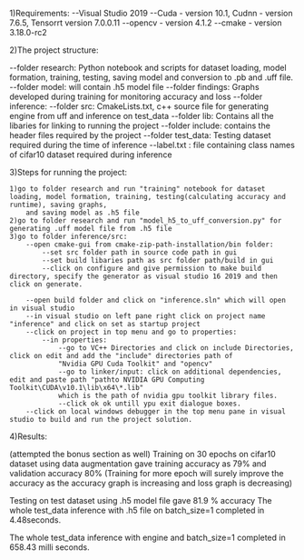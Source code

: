 1)Requirements:
--Visual Studio 2019
--Cuda - version 10.1, Cudnn - version 7.6.5, Tensorrt version 7.0.0.11
--opencv - version 4.1.2
--cmake - version 3.18.0-rc2


2)The project structure:

--folder research: Python notebook and scripts for dataset loading, model formation, training, testing, saving model and conversion to .pb and .uff file.
	--folder model: will contain .h5 model file
	--folder findings: Graphs developed during training for monitoring accuracy and loss
	--folder inference: 
		--folder src: CmakeLists.txt, c++ source file for generating engine from uff and inference on test_data
		--folder lib: Contains all the libaries for linking to running the project
		--folder include: contains the header files required by the project
		--folder test_data: Testing dataset required during the time of inference
		--label.txt : file containing class names of cifar10 dataset required during inference
    
    
3)Steps for running the project:

	1)go to folder research and run "training" notebook for dataset loading, model formation, training, testing(calculating accuracy and runtime), saving graphs, 
		and saving model as .h5 file
	2)go to folder research and run "model_h5_to_uff_conversion.py" for generating .uff model file from .h5 file
	3)go to folder inference/src:
		--open cmake-gui from cmake-zip-path-installation/bin folder:
			--set src folder path in source code path in gui
			--set build libaries path as src folder path/build in gui
			--click on configure and give permission to make build directory, specify the generator as visual studio 16 2019 and then click on generate.
		
		--open build folder and click on "inference.sln" which will open in visual studio
		--in visual studio on left pane right click on project name "inference" and click on set as startup project
		--click on project in top menu and go to properties:
			--in properties: 
				--go to VC++ Directories and click on include Directories, click on edit and add the "include" directories path of 
				"Nvidia GPU Cuda Toolkit" and "opencv"
				--go to linker/input: click on additional dependencies, edit and paste path "pathto NVIDIA GPU Computing Toolkit\CUDA\v10.1\lib\x64\*.lib"
				which is the path of nvidia gpu toolkit library files.
				--click ok ok untill ypu exit dialogue boxes.
		--click on local windows debugger in the top menu pane in visual studio to build and run the project solution.


4)Results:

(attempted the bonus section as well)
Training on 30 epochs on cifar10 dataset using data augmentation gave training accuracy as 79% and validation accuracy 80% (Training for more epoch will surely improve the 
accuracy as the accuracy graph is increasing and loss graph is decreasing)

Testing on test dataset using .h5 model file gave 81.9 % accuracy
The whole test_data inference with .h5 file on batch_size=1 completed in 4.48seconds.


The whole test_data inference with engine and batch_size=1 completed in 658.43 milli seconds.
